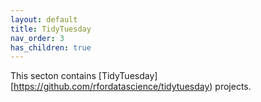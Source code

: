 ```yaml
---
layout: default
title: TidyTuesday
nav_order: 3
has_children: true
---
```


This secton contains [TidyTuesday][https://github.com/rfordatascience/tidytuesday) projects.
